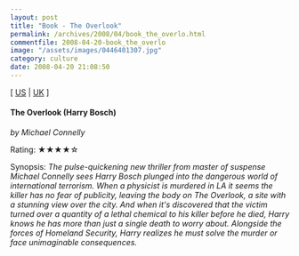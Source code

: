 ```yaml
---
layout: post
title: "Book - The Overlook"
permalink: /archives/2008/04/book_the_overlo.html
commentfile: 2008-04-20-book_the_overlo
image: "/assets/images/0446401307.jpg"
category: culture
date: 2008-04-20 21:08:50
---
```


\[ [US](http://www.amazon.com/o/asin/0446401307) | [UK](http://www.amazon.co.uk/o/asin/0446401307) \]

#### The Overlook (Harry Bosch)

<em>by Michael Connelly</em>

Rating: ★★★★☆

<div class="book_synopsis" markdown="1">
Synopsis: <em>The pulse-quickening new thriller from master of suspense Michael Connelly sees Harry Bosch plunged into the dangerous world of international terrorism. When a physicist is murdered in LA it seems the killer has no fear of publicity, leaving the body on The Overlook, a site with a stunning view over the city. And when it's discovered that the victim turned over a quantity of a lethal chemical to his killer before he died, Harry knows he has more than just a single death to worry about. Alongside the forces of Homeland Security, Harry realizes he must solve the murder or face unimaginable consequences.</em>
</div>
